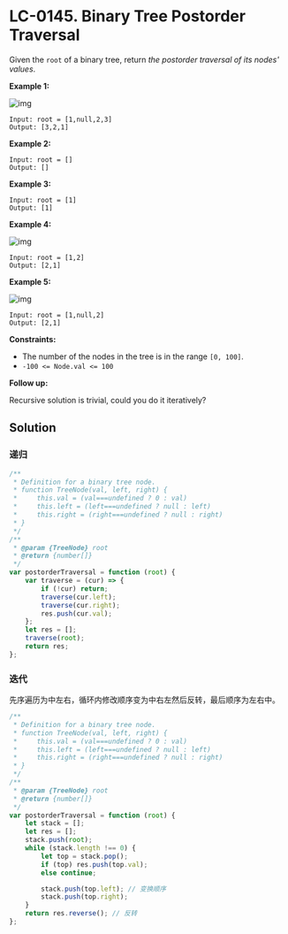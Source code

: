 # LC-0145. Binary Tree Postorder Traversal

Given the `root` of a binary tree, return _the postorder traversal of its nodes' values_.

**Example 1:**

![img](https://assets.leetcode.com/uploads/2020/08/28/pre1.jpg)

```
Input: root = [1,null,2,3]
Output: [3,2,1]
```

**Example 2:**

```
Input: root = []
Output: []
```

**Example 3:**

```
Input: root = [1]
Output: [1]
```

**Example 4:**

![img](https://assets.leetcode.com/uploads/2020/08/28/pre3.jpg)

```
Input: root = [1,2]
Output: [2,1]
```

**Example 5:**

![img](https://assets.leetcode.com/uploads/2020/08/28/pre2.jpg)

```
Input: root = [1,null,2]
Output: [2,1]
```

**Constraints:**

-   The number of the nodes in the tree is in the range `[0, 100]`.
-   `-100 <= Node.val <= 100`

**Follow up:**

Recursive solution is trivial, could you do it iteratively?

## Solution

### 递归

```javascript
/**
 * Definition for a binary tree node.
 * function TreeNode(val, left, right) {
 *     this.val = (val===undefined ? 0 : val)
 *     this.left = (left===undefined ? null : left)
 *     this.right = (right===undefined ? null : right)
 * }
 */
/**
 * @param {TreeNode} root
 * @return {number[]}
 */
var postorderTraversal = function (root) {
    var traverse = (cur) => {
        if (!cur) return;
        traverse(cur.left);
        traverse(cur.right);
        res.push(cur.val);
    };
    let res = [];
    traverse(root);
    return res;
};
```

### 迭代

先序遍历为中左右，循环内修改顺序变为中右左然后反转，最后顺序为左右中。

```javascript
/**
 * Definition for a binary tree node.
 * function TreeNode(val, left, right) {
 *     this.val = (val===undefined ? 0 : val)
 *     this.left = (left===undefined ? null : left)
 *     this.right = (right===undefined ? null : right)
 * }
 */
/**
 * @param {TreeNode} root
 * @return {number[]}
 */
var postorderTraversal = function (root) {
    let stack = [];
    let res = [];
    stack.push(root);
    while (stack.length !== 0) {
        let top = stack.pop();
        if (top) res.push(top.val);
        else continue;

        stack.push(top.left); // 变换顺序
        stack.push(top.right);
    }
    return res.reverse(); // 反转
};
```
